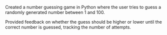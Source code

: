 Created a number guessing game in Python where the user tries to guess a randomly generated number between 1 and 100.

Provided feedback on whether the guess should be higher or lower until the correct number is guessed, tracking the number of attempts.
